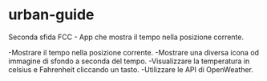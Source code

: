# urban-guide
Seconda sfida FCC - App che mostra il tempo nella posizione corrente.

-Mostrare il tempo nella posizione corrente.
-Mostrare una diversa icona od immagine di sfondo a seconda del tempo.
-Visualizzare la temperatura in celsius e Fahrenheit cliccando un tasto.
-Utilizzare le API di OpenWeather.
